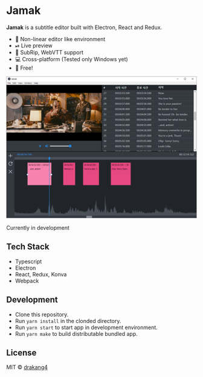 # Jamak

**Jamak** is a subtitle editor built with Electron, React and Redux.

- 🎥 Non-linear editor like environment
- ⏯ Live preview
- 📑 SubRip, WebVTT support
- 💻 Cross-platform (Tested only Windows yet)
- 🤑 Free!

![screenshot-windows](https://github.com/Heeryong-Kang/jamak/blob/refactoring/screenshot-windows.png)

<!-- ![screenshot-macos](https://github.com/Heeryong-Kang/jamak/blob/master/screenshot-macos.png?raw=true) -->

Currently in development

## Tech Stack

- Typescript
- Electron
- React, Redux, Konva
- Webpack

## Development

- Clone this repository.
- Run `yarn install` in the clonded directory.
- Run `yarn start` to start app in development environment.
- Run `yarn make` to build distributable bundled app.

## License

MIT © [drakang4](https://github.com/drakang4)
